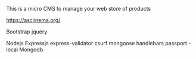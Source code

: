 
This is a micro CMS to manage your web store of products

https://asciinema.org/

Bootstrap
jquery

Nodejs
  Expressjs
  express-validator
  csurf
  mongoose
  handlebars
  passport - local
Mongodb
